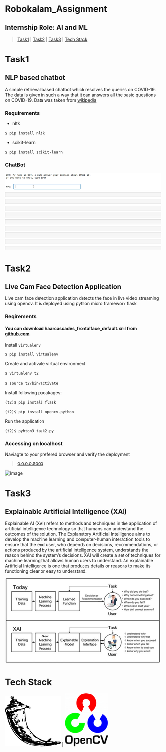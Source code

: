 # Robokalam_Assignment
## Internship Role: AI and ML

> [Task1](#task1) | [Task2](#task2) | [Task3](#task3) | [Tech Stack](tech-stack)


# Task1

## NLP based chatbot

A simple retrieval based chatbot which resolves the queries on COVID-19. 
The data is given in such a way that it can answers all the basic questions on COVID-19.
Data was taken from [wikipedia](https://en.wikipedia.org/wiki/Coronavirus_disease_2019)

### Requirements
- nltk
```
$ pip install nltk
```
- scikit-learn
```
$ pip install scikit-learn
```

### ChatBot
![Image](task1/task1.gif)


# Task2

## Live Cam Face Detection Application

Live cam face detection application detects the face in live video streaming using opencv. It is deployed using python micro framework flask

### Reqirements
#### You can download haarcascades_frontalface_default.xml from [github.com](https://github.com/opencv/opencv/tree/master/data/haarcascades)
Install `virtualenv` 
```
$ pip install virtualenv
```
Create  and activate virtual environment
```
$ virtualenv t2

$ source t2/bin/activate
```

Install following pacakages:
```
(t2)$ pip install flask

(t2)$ pip install opencv-python
```

Run the application
```
(t2)$ pyhton3 task2.py
```

### Accessing on localhost
Naviagte to your prefered browser and verify the deployment
> [0.0.0.0:5000](http://0.0.0.0:5000/)

![Image](task2/task2.gif)

# Task3

## Explainable Artificial Intelligence (XAI)

Explainable AI (XAI) refers to methods and techniques in the application of artificial intelligence technology so that humans can understand the outcomes of the solution.
The Explanatory Artificial Intelligence aims to develop the machine learning and computer-human interaction tools to ensure that the end user,
who depends on decisions, recommendations, or actions produced by the artificial intelligence system, understands the reason behind the system’s decisions.
XAI will create a set of techniques for machine learning that allows human users to understand. An explainable Artificial Intelligence is one that produces details
or reasons to make its functioning clear or easy to understand.

![Image](task3/task3.png)

# Tech Stack
![Image](images/flask.png) | ![Image](images/opencv.png)
